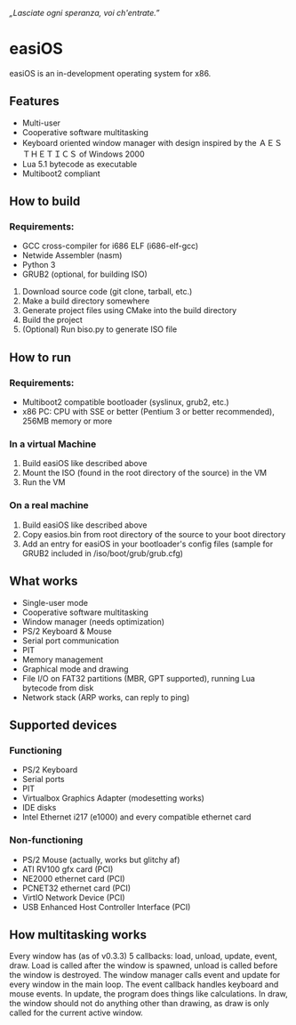 *„Lasciate ogni speranza, voi ch'entrate.”*

# easiOS
easiOS is an in-development <span title="lol :-D :-D :DDD">operating system</span> for x86.

## Features
* Multi-user
* Cooperative software multitasking
* Keyboard oriented window manager with design inspired by the ﻿ＡＥＳＴＨＥＴＩＣＳ of Windows 2000
* Lua 5.1 bytecode as executable
* Multiboot2 compliant

## How to build
### Requirements:
* GCC cross-compiler for i686 ELF (i686-elf-gcc)
* Netwide Assembler (nasm)
* Python 3
* GRUB2 (optional, for building ISO)
1. Download source code (git clone, tarball, etc.)
2. Make a build directory somewhere
3. Generate project files using CMake into the build directory
4. Build the project
5. (Optional) Run biso.py to generate ISO file

## How to run
### Requirements:
* Multiboot2 compatible bootloader (syslinux, grub2, etc.)
* x86 PC: CPU with SSE or better (Pentium 3 or better recommended), 256MB memory or more

### In a virtual Machine
1. Build easiOS like described above
2. Mount the ISO (found in the root directory of the source) in the VM
3. Run the VM

### On a real machine
1. Build easiOS like described above
2. Copy easios.bin from root directory of the source to your boot directory
3. Add an entry for easiOS in your bootloader's config files (sample for GRUB2 included in /iso/boot/grub/grub.cfg)

## What works
* Single-user mode
* Cooperative software multitasking
* Window manager (needs optimization)
* PS/2 Keyboard & Mouse
* Serial port communication
* PIT
* Memory management
* Graphical mode and drawing
* File I/O on FAT32 partitions (MBR, GPT supported), running Lua bytecode from disk
* Network stack (ARP works, can reply to ping)

## Supported devices

### Functioning
* PS/2 Keyboard
* Serial ports
* PIT
* Virtualbox Graphics Adapter (modesetting works)
* IDE disks
* Intel Ethernet i217 (e1000) and every compatible ethernet card

### Non-functioning
* PS/2 Mouse (actually, works but glitchy af)
* ATI RV100 gfx card (PCI)
* NE2000 ethernet card (PCI)
* PCNET32 ethernet card (PCI)
* VirtIO Network Device (PCI)
* USB Enhanced Host Controller Interface (PCI)

## How multitasking works
Every window has (as of v0.3.3) 5 callbacks: load, unload, update, event, draw. Load is called after the window is 
spawned, unload is called before the window is destroyed. The window manager calls event and update for every window in 
the main loop. The event callback handles keyboard and mouse events. In update, the program does things like calculations. 
In draw, the window should not do anything other than drawing, as draw is only called for the current active window.
